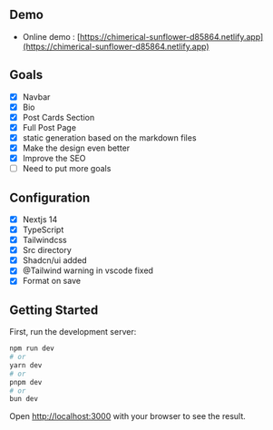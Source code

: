 ## Demo

- Online demo : [https://chimerical-sunflower-d85864.netlify.app](https://chimerical-sunflower-d85864.netlify.app)

## Goals

- [x] Navbar
- [x] Bio
- [x] Post Cards Section
- [x] Full Post Page
- [x] static generation based on the markdown files
- [x] Make the design even better
- [x] Improve the SEO
- [ ] Need to put more goals

## Configuration

- [x] Nextjs 14
- [x] TypeScript
- [x] Tailwindcss
- [x] Src directory
- [x] Shadcn/ui added
- [x] @Tailwind warning in vscode fixed
- [x] Format on save

## Getting Started

First, run the development server:

```bash
npm run dev
# or
yarn dev
# or
pnpm dev
# or
bun dev
```

Open [http://localhost:3000](http://localhost:3000) with your browser to see the result.
